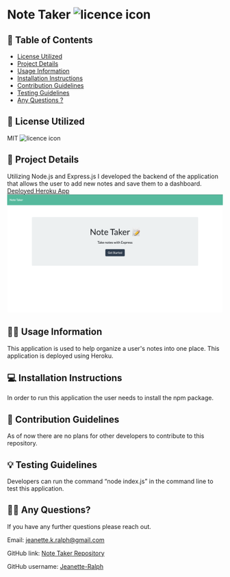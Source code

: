 # Note Taker ![licence icon](https://img.shields.io/badge/License-MIT-lavender.svg)

## 📝 Table of Contents
* [License Utilized](#license-utilized)
* [Project Details](#project-details)
* [Usage Information](#usage-information)
* [Installation Instructions](#installation-instructions)
* [Contribution Guidelines](#contribution-guidelines)
* [Testing Guidelines](#testing-guidelines)
* [Any Questions ?](#any-questions)

## 🔑 License Utilized
MIT ![licence icon](https://img.shields.io/badge/License-MIT-lavender.svg)

## 🚀 Project Details
Utilizing Node.js and Express.js I developed the backend of the application that allows the user to add new notes and save them to a dashboard. [Deployed Heroku App](https://baroque-monsieur-13017.herokuapp.com/)
![App Screenshot](Assets/images/app1.png)

## 👩‍💻 Usage Information
This application is used to help organize a user's notes into one place. This application is deployed using Heroku.

## 💻 Installation Instructions
In order to run this application the user needs to install the npm package.

## 🤝 Contribution Guidelines
As of now there are no plans for other developers to contribute to this repository.

## 💡 Testing Guidelines
Developers can run the command “node index.js” in the command line to test this application. 

## 🙋‍♀️ Any Questions?

If you have any further questions please reach out.

Email: jeanette.k.ralph@gmail.com 

GitHub link: [Note Taker Repository](https://github.com/Jeanette-Ralph/Note-Taker)

GitHub username: [Jeanette-Ralph ](https://github.com/Jeanette-Ralph)

